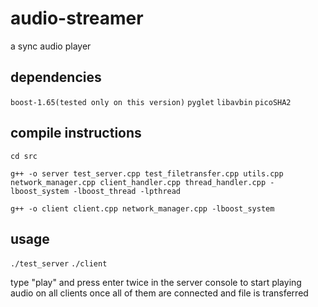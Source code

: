 # audio-streamer
a sync audio player

## dependencies

`boost-1.65(tested only on this version)`
`pyglet`
`libavbin`
`picoSHA2`

## compile instructions

`cd src`

`g++ -o server test_server.cpp test_filetransfer.cpp utils.cpp network_manager.cpp client_handler.cpp thread_handler.cpp -lboost_system -lboost_thread -lpthread`

`g++ -o client client.cpp network_manager.cpp -lboost_system`

## usage

`./test_server`
`./client`

type "play" and press enter twice in the server console to start playing audio on all clients once all of them are connected and file is transferred
